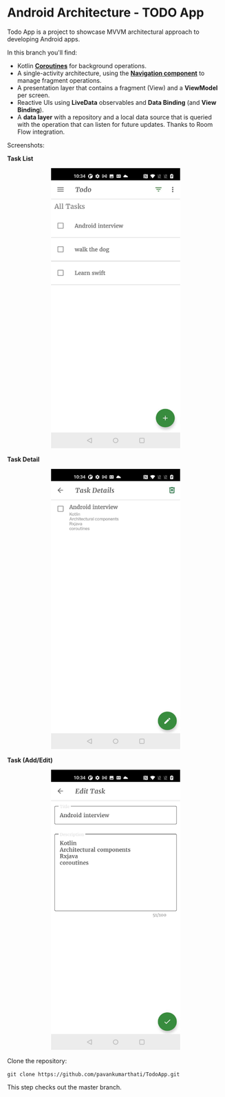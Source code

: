 # Android Architecture - TODO App

Todo App is a project to showcase MVVM architectural approach to developing Android apps.

In this branch you'll find:
*   Kotlin **[Coroutines](https://kotlinlang.org/docs/reference/coroutines-overview.html)** for background operations.
*   A single-activity architecture, using the **[Navigation component](https://developer.android.com/guide/navigation/navigation-getting-started)** to manage fragment operations.
*   A presentation layer that contains a fragment (View) and a **ViewModel** per screen.
*   Reactive UIs using **LiveData** observables and **Data Binding** (and **View Binding**).
*   A **data layer** with a repository and a local data source that is queried with the operation that can listen for future updates. Thanks to Room Flow integration.

Screenshots:

**Task List**
<p align="center">
<img src="https://github.com/pavankumarthati/TodoApp/blob/master/images/Task_list.jpg" width="300" height="650" alt="Illustration by Pavan Thati"/>
</p>

**Task Detail**
<p align="center">
<img src="https://github.com/pavankumarthati/TodoApp/blob/master/images/task_detail.jpg" width="300" height="650" alt="Illustration by Pavan Thati"/>
</p>

**Task (Add/Edit)**
<p align="center">
<img src="https://github.com/pavankumarthati/TodoApp/blob/master/images/add_edit_task.jpg" width="300" height="650" alt="Illustration by Pavan Thati"/>
</p>

Clone the repository:

```
git clone https://github.com/pavankumarthati/TodoApp.git
```
This step checks out the master branch.
